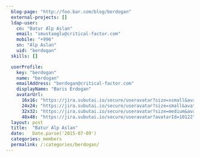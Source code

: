 ```yaml
---
  blog-page: "http://foo.bar.com/blog/berdogan"
  external-projects: []
  ldap-user: 
    cn: "Batur Alp Aslan"
    email: "smustaoglu@critical-factor.com"
    mobile: "+996"
    sn: "Alp Aslan"
    uid: "berdogan"
  skills: []

  userProfile: 
    key: "berdogan"
    name: "berdogan"
    emailAddress: "berdogan@critical-factor.com"
    displayName: "Baris Erdogan"
    avatarUrl: 
      16x16: "https://jira.subutai.io/secure/useravatar?size=xsmall&avatarId=10122"
      24x24: "https://jira.subutai.io/secure/useravatar?size=small&avatarId=10122"
      32x32: "https://jira.subutai.io/secure/useravatar?size=medium&avatarId=10122"
      48x48: "https://jira.subutai.io/secure/useravatar?avatarId=10122"
  layout: post
  title:  "Batur Alp Aslan"
  date:   Date.parse('2015-07-09')
  categories: members
  permalink: /:categories/berdogan/
---
```


